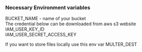 ### Necessary Environment variables

BUCKET_NAME - name of your bucket <br/>
The credential below can be downloaded from aws s3 website<br />
IAM_USER_KEY_ID <br />
IAM_USER_SECRET_ACCESS_KEY<br />

If you want to store files locally use this env var
MULTER_DEST
